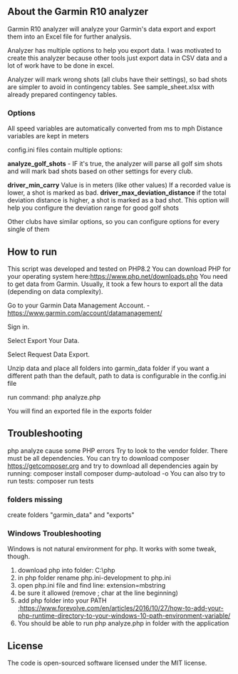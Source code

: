 ## About the Garmin R10 analyzer
Garmin R10 analyzer will analyze your Garmin's data export and export them into an Excel file for further analysis.

Analyzer has multiple options to help you export data. I was motivated to create this analyzer because other tools just export data in CSV data and a lot of work have to be done in excel.

Analyzer will mark wrong shots (all clubs have their settings), so bad shots are simpler to avoid in contingency tables. See sample_sheet.xlsx with already prepared contingency tables.

### Options
All speed variables are automatically converted from ms to mph
Distance variables are kept in meters

config.ini files contain multiple options:

**analyze_golf_shots** - IF it's true, the analyzer will parse all golf sim shots and will mark bad shots based on other settings for every club.

**driver_min_carry** Value is in meters (like other values) If a recorded value is lower, a shot is marked as bad.
**driver_max_deviation_distance** if the total deviation distance is higher, a shot is marked as a bad shot. This option will help you configure the deviation range for good golf shots

Other clubs have similar options, so you can configure options for every single of them

## How to run
This script was developed and tested on PHP8.2 You can download PHP for your operating system here:https://www.php.net/downloads.php
You need to get data from Garmin. Usually, it took a few hours to export all the data (depending on data complexity).

Go to your Garmin Data Management Account. - https://www.garmin.com/account/datamanagement/

Sign in.

Select Export Your Data.

Select Request Data Export.

Unzip data and place all folders into garmin_data folder if you want a different path than the default, path to data is configurable in the config.ini file

run command: php analyze.php

You will find an exported file in the exports folder

## Troubleshooting
php analyze cause some PHP errors Try to look to the vendor folder. There must be all dependencies. You can try to download composer https://getcomposer.org and try to download all dependencies again by running:
composer install composer dump-autoload -o
You can also try to run tests: composer run tests

### folders missing
create folders "garmin_data" and "exports"

### Windows Troubleshooting
Windows is not natural environment for php. It works with some tweak, though.
1. download php into folder: C:\php
2. in php folder rename php.ini-development to php.ini
3. open php.ini file and find line: extension=mbstring
4. be sure it allowed (remove ; char at the line beginning)
5. add php folder into your PATH ;https://www.forevolve.com/en/articles/2016/10/27/how-to-add-your-php-runtime-directory-to-your-windows-10-path-environment-variable/
6. You should be able to run php analyze.php in folder with the application

## License
The code is open-sourced software licensed under the MIT license.
